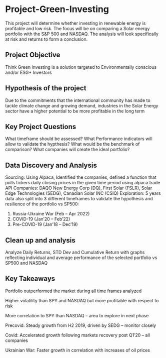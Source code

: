 # Project-Green-Investing
This project will determine whether investing in renewable energy is profitable and low risk. The focus will be on comparing a Solar energy portfolio with the S&amp;P 500 and NASDAQ. The analysis will look specifically at risk and returns to form a conclusion. 

## Project Objective

Think Green Investing is a solution targeted to Environmentally conscious and/or ESG* Investors

## Hypothesis of the project

Due to the commitments that the international community has made to tackle climate change and growing demand, industries in the Solar Energy sector have a higher potential to be more profitable in the long term

## Key Project Questions

What timeframe should be assessed?
What Performance indicators will allow to validate the hypthesis?
What would be the benchmark of comparison? 
What companies will create the ideal portfolio?

## Data Discovery and Analysis 

Sourcing: Using Alpaca, Identified the companies, defined a function that  pulls tickers daily closing prices in the given time period using alpaca trade API
Companies: DAQO New Energy Corp (DQ), First Solar (FSLR), Solar Edge Technologies (SEDG), Canadian Solar INC (CSIQ)
Exploration: 5 years data also split into 3 different timeframes to validate the hypothesis and resilience of the portfolio vs SP500: 
1. Russia-Ukraine War (Feb – Apr 2022)
2. COVID-19 (Jan’20 – Feb’22)
3. Pre-COVID-19 (Jan’18 – Dec’19)

## Clean up and analysis 

Analyze Daily Returns, STD Dev and Cumulative Return with graphs reflecting individual and average performance of the selected portfolio vs SP500 and NASDAQ 

## Key Takeaways

Portfolio outperformed the market during all time frames analyzed

Higher volatility than SPY and NASDAQ but more profitable with respect to risk 

More correlation to SPY than NASDAQ – area to explore in next phase

Precovid: Steady growth from H2 2019, driven by SEDG – monitor closely

Covid: Accelerated growth following markets recovery post Q1’20 – all companies

Ukrainian War: Faster growth in correlation with increases of oil prices
